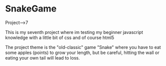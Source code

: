 # SnakeGame
Project-->7

This is my seventh project where im testing my beginner javascript knowledge with a little bit of css and of course html5

The project theme is the "old-classic" game "Snake" where you have to eat some apples (points) to grow your length, but be careful, hitting the wall or eating your own tail will lead to loss.
